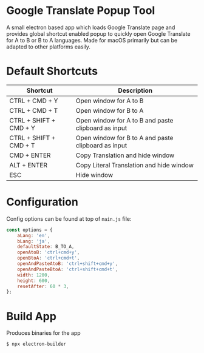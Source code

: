 # Google Translate Popup Tool

A small electron based app which loads Google Translate page and provides global shortcut enabled popup to quickly open
Google Translate for A to B or B to A languages. Made for macOS primarily but can be adapted to other platforms easily.

# Default Shortcuts

| Shortcut | Description |
|---|---|
| CTRL + CMD + Y | Open window for A to B |
| CTRL + CMD + T | Open window for B to A |
| CTRL + SHIFT + CMD + Y | Open window for A to B and paste clipboard as input |
| CTRL + SHIFT + CMD + T | Open window for B to A and paste clipboard as input |
| CMD + ENTER | Copy Translation and hide window |
| ALT + ENTER | Copy Literal Translation and hide window |
| ESC | Hide window |


# Configuration

Config options can be found at top of `main.js` file:

```js
const options = {
    aLang: 'en',
    bLang: 'ja',
    defaultState: B_TO_A,
    openAtoB: 'ctrl+cmd+y',
    openBtoA: 'ctrl+cmd+t',
    openAndPasteAtoB: 'ctrl+shift+cmd+y',
    openAndPasteBtoA: 'ctrl+shift+cmd+t',
    width: 1200,
    height: 600,
    resetAfter: 60 * 3,
};
```

# Build App

Produces binaries for the app

```sh
$ npx electron-builder
``` 

